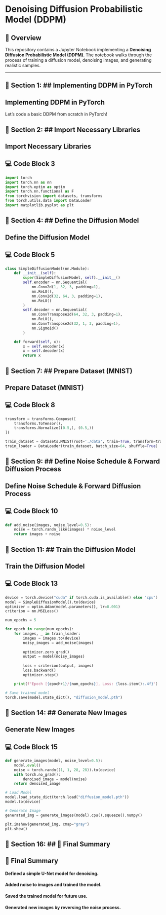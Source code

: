 # Denoising Diffusion Probabilistic Model (DDPM)

## 📌 Overview

This repository contains a Jupyter Notebook implementing a **Denoising Diffusion Probabilistic Model (DDPM)**. The notebook walks through the process of training a diffusion model, denoising images, and generating realistic samples.

---

## 📝 Section 1: ## Implementing DDPM in PyTorch

## Implementing DDPM in PyTorch
Let’s code a basic DDPM from scratch in PyTorch!

## 📝 Section 2: ## Import Necessary Libraries

## Import Necessary Libraries

## 💻 Code Block 3

```python
import torch
import torch.nn as nn
import torch.optim as optim
import torch.nn.functional as F
from torchvision import datasets, transforms
from torch.utils.data import DataLoader
import matplotlib.pyplot as plt


```

## 📝 Section 4: ## Define the Diffusion Model

## Define the Diffusion Model

## 💻 Code Block 5

```python
class SimpleDiffusionModel(nn.Module):
    def __init__(self):
        super(SimpleDiffusionModel, self).__init__()
        self.encoder = nn.Sequential(
            nn.Conv2d(1, 32, 3, padding=1),
            nn.ReLU(),
            nn.Conv2d(32, 64, 3, padding=1),
            nn.ReLU()
        )
        self.decoder = nn.Sequential(
            nn.ConvTranspose2d(64, 32, 3, padding=1),
            nn.ReLU(),
            nn.ConvTranspose2d(32, 1, 3, padding=1),
            nn.Sigmoid()
        )

    def forward(self, x):
        x = self.encoder(x)
        x = self.decoder(x)
        return x


```

## 📝 Section 7: ## Prepare Dataset (MNIST)

## Prepare Dataset (MNIST)

## 💻 Code Block 8

```python
transform = transforms.Compose([
    transforms.ToTensor(),
    transforms.Normalize((0.5,), (0.5,))
])

train_dataset = datasets.MNIST(root='./data', train=True, transform=transform, download=True)
train_loader = DataLoader(train_dataset, batch_size=64, shuffle=True)


```

## 📝 Section 9: ## Define Noise Schedule & Forward Diffusion Process

## Define Noise Schedule & Forward Diffusion Process

## 💻 Code Block 10

```python
def add_noise(images, noise_level=0.5):
    noise = torch.randn_like(images) * noise_level
    return images + noise


```

## 📝 Section 11: ## Train the Diffusion Model

## Train the Diffusion Model

## 💻 Code Block 13

```python
device = torch.device("cuda" if torch.cuda.is_available() else "cpu")
model = SimpleDiffusionModel().to(device)
optimizer = optim.Adam(model.parameters(), lr=0.001)
criterion = nn.MSELoss()

num_epochs = 5

for epoch in range(num_epochs):
    for images, _ in train_loader:
        images = images.to(device)
        noisy_images = add_noise(images)
        
        optimizer.zero_grad()
        output = model(noisy_images)
        
        loss = criterion(output, images)
        loss.backward()
        optimizer.step()

    print(f"Epoch [{epoch+1}/{num_epochs}], Loss: {loss.item():.4f}")

# Save trained model
torch.save(model.state_dict(), "diffusion_model.pth")


```

## 📝 Section 14: ## Generate New Images

## Generate New Images

## 💻 Code Block 15

```python
def generate_images(model, noise_level=0.5):
    model.eval()
    noise = torch.randn((1, 1, 28, 28)).to(device)
    with torch.no_grad():
        denoised_image = model(noise)
    return denoised_image

# Load Model
model.load_state_dict(torch.load("diffusion_model.pth"))
model.to(device)

# Generate Image
generated_img = generate_images(model).cpu().squeeze().numpy()

plt.imshow(generated_img, cmap="gray")
plt.show()


```

## 📝 Section 16: ## 🎯 Final Summary

## 🎯 Final Summary
#### Defined a simple U-Net model for denoising.

#### Added noise to images and trained the model.

#### Saved the trained model for future use.

#### Generated new images by reversing the noise process.




